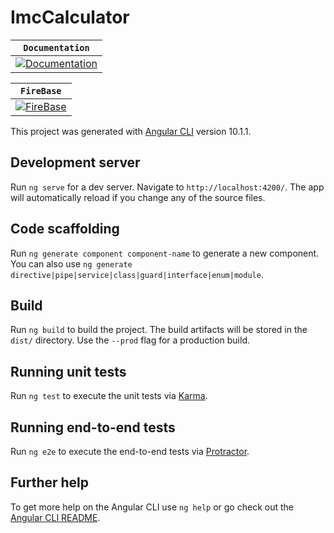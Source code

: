 # ImcCalculator

**`Documentation`** |
------------------- |
[![Documentation](https://img.shields.io/badge/DOC-Requerimientos-brightgreen)](https://github.com/jahazieljbh/documentoIMC/blob/master/requerimientos.pdf) |

**`FireBase`** |
------------------- |
[![FireBase](https://img.shields.io/badge/app-CalculadoraIMC-red)](https://calculadoraimc-4cf5f.web.app/) |

This project was generated with [Angular CLI](https://github.com/angular/angular-cli) version 10.1.1.

## Development server

Run `ng serve` for a dev server. Navigate to `http://localhost:4200/`. The app will automatically reload if you change any of the source files.

## Code scaffolding

Run `ng generate component component-name` to generate a new component. You can also use `ng generate directive|pipe|service|class|guard|interface|enum|module`.

## Build

Run `ng build` to build the project. The build artifacts will be stored in the `dist/` directory. Use the `--prod` flag for a production build.

## Running unit tests

Run `ng test` to execute the unit tests via [Karma](https://karma-runner.github.io).

## Running end-to-end tests

Run `ng e2e` to execute the end-to-end tests via [Protractor](http://www.protractortest.org/).

## Further help

To get more help on the Angular CLI use `ng help` or go check out the [Angular CLI README](https://github.com/angular/angular-cli/blob/master/README.md).
